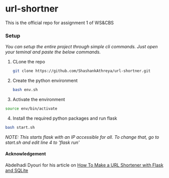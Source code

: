 # url-shortner
This is the official repo for assignment 1 of WS&amp;CBS

### Setup
_You can setup the entire project through simple cli commands. Just open your teminal and paste the below commands._
1. CLone the repo
   ```sh
   git clone https://github.com/ShashankAthreya/url-shortner.git
   ```
2. Create the python environment
   ```sh
   bash env.sh
   ```
3. Activate the environment
  ```sh
  source env/bin/activate
  ```
4. Install the required python packages and run flask
  ```sh
  bash start.sh
  ```
_NOTE: This starts flask with an IP accessible for all. To change that, go to start.sh and edit line 4 to 'flask run'_

#### Acknowledgement
Abdelhadi Dyouri for his article on [How To Make a URL Shortener with Flask and SQLite](https://www.digitalocean.com/community/tutorials/how-to-make-a-url-shortener-with-flask-and-sqlite)
